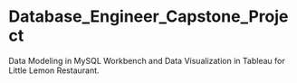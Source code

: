 # Database_Engineer_Capstone_Project
Data Modeling in MySQL Workbench and Data Visualization in Tableau for Little Lemon Restaurant.
